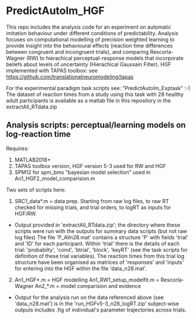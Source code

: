 # PredictAutoIm_HGF
This repo includes the analysis code for an experiment on automatic imitation behaviour under different conditions of predictability. Analysis focuses on computational modelling of precision weighted learning to provide insight into the behavioural effects (reaction time differences between congruent and incongruent trials), and comparing Rescorla-Wagner (RW) to hierachical perceptual-response models that incorporate beliefs about levels of uncertainty (Hierachical Gaussain Filter). HGF implemented with TAPAS toolbox: see https://github.com/translationalneuromodeling/tapas 

For the experimental paradigm task scripts see: "PredictAutoIm_Exptask" :-) 
The dataset of reaction times from a study using this task with 28 healthy adult participants is available as a matlab file in this repository in the extractAll_RTdata.zip 


## Analysis scripts: perceptual/learning models on log-reaction time 
Requires:
  1) MATLAB2018+  
  2) TAPAS toolbox version, HGF version 5-3 used for RW and HGF  
  3) SPM12 for spm_bms "bayesian model selection" used in An1_HGF2_model_comparision.m
  
Two sets of scripts here:
1) SRC1_data*.m = data prep. Starting from raw log files, to raw RT checked for missing trials, and trial orders, to logRT as inputs for HGF/RW.
* Output provided in 'extractAll_RTdata.zip'; the directory where these scripts were run with the outputs for summary data scripts (but not raw log files)
The file 'P_Alln28.mat' contains a structure 'P' with fields 'trial' and 'ID' for each participant. Within 'trial' there is the details of each trial: 'probabilty', 'cond', 'btrial', 'block', 'keyRT' (see the task scripts for definition of these trial variables).
The reaction times from this trial log structure have been organised as matrices of 'responses' and 'inputs' for entering into the HGF within the file 'data_n28.mat'. 

2) An1_HGF*.m = HGF modelling
   An1_RW1_setup_modelfit.m = Rescorla-Wagner
   An2_*.m = model comparision and evidence

* Output for the analysis run on the data referenced above (see 'data_n28.mat') is in the 'run_HGFv5-3_n28_logRT.zip' subject-wise outputs includes .fig of individual's parameter trajectories across trials.


